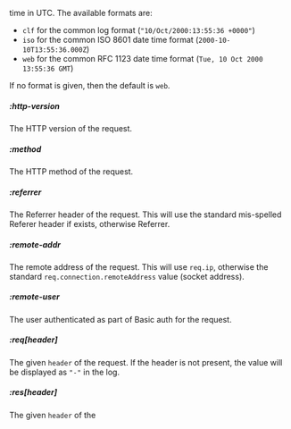 time in UTC. The available formats are:

  - `clf` for the common log format (`"10/Oct/2000:13:55:36 +0000"`)
  - `iso` for the common ISO 8601 date time format (`2000-10-10T13:55:36.000Z`)
  - `web` for the common RFC 1123 date time format (`Tue, 10 Oct 2000 13:55:36 GMT`)

If no format is given, then the default is `web`.

##### :http-version

The HTTP version of the request.

##### :method

The HTTP method of the request.

##### :referrer

The Referrer header of the request. This will use the standard mis-spelled Referer header if exists, otherwise Referrer.

##### :remote-addr

The remote address of the request. This will use `req.ip`, otherwise the standard `req.connection.remoteAddress` value (socket address).

##### :remote-user

The user authenticated as part of Basic auth for the request.

##### :req[header]

The given `header` of the request. If the header is not present, the
value will be displayed as `"-"` in the log.

##### :res[header]

The given `header` of the 